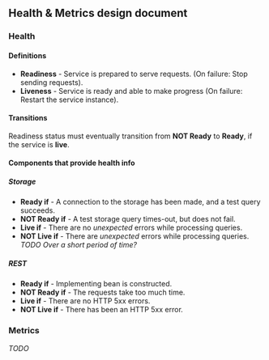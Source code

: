 ## Health & Metrics design document

### Health

#### Definitions

 - **Readiness** - Service is prepared to serve requests. 
   (On failure: Stop sending requests).
 - **Liveness** - Service is ready and able to make progress
   (On failure: Restart the service instance).

#### Transitions

Readiness status must eventually transition from **NOT Ready** to **Ready**, if the service is **live**.

#### Components that provide health info

##### Storage

 - **Ready if** - A connection to the storage has been made, and a test query succeeds.
 - **NOT Ready if** - A test storage query times-out, but does not fail.
 - **Live if** - There are no *unexpected* errors while processing queries.
 - **NOT Live if** - There are *unexpected* errors while processing queries. 
   *TODO Over a short period of time?*
   
##### REST

 - **Ready if** - Implementing bean is constructed.
 - **NOT Ready if** - The requests take too much time.
 - **Live if** - There are no HTTP 5xx errors.
 - **NOT Live if** - There has been an HTTP 5xx error.

### Metrics

*TODO*
